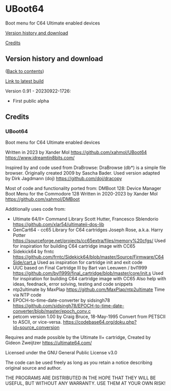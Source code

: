 # UBoot64
Boot menu for C64 Ultimate enabled devices

[Version history and download](#version-history-and-download)

[Credits](#credits)

## Version history and download
([Back to contents](#contents))

[Link to latest build](https://github.com/xahmol/UBoot64/raw/main/UBoot64-v091-20230922-1726.zip)

Version 0.91 - 20230922-1726:
- First public alpha

## Credits

### UBoot64

Boot menu for C64 Ultimate enabled devices

Written in 2023 by Xander Mol
https://github.com/xahmol/UBoot64
https://www.idreamtin8bits.com/

Inspired by and code used from DraBrowse:
DraBrowse (db*) is a simple file browser.
Originally created 2009 by Sascha Bader.
Used version adapted by Dirk Jagdmann (doj)
https://github.com/doj/dracopy

Most of code and functionality ported from:
DMBoot 128:
Device Manager Boot Menu for the Commodore 128
Written in 2020-2023 by Xander Mol
https://github.com/xahmol/DMBoot

Additionally uses code from:
- Ultimate 64/II+ Command Library
  Scott Hutter, Francesco Sblendorio
  https://github.com/xlar54/ultimateii-dos-lib
- GenCart64 - cc65 Library for C64 cartridges
  Joseph Rose, a.k.a. Harry Potter
  https://sourceforge.net/projects/cc65extra/files/memory%20cfgs/
  Used for inspiration for building C64 cartridge image with CC65
- Sidekick64 by frntc
  https://github.com/frntc/Sidekick64/blob/master/Source/Firmware/C64Side/cart.a
  Used as inspiration for cartridge init and exit code
- UUC based on Final Cartridge III by Bart van Leeuwen / bvl1999
  https://github.com/bvl1999/final_cartridge/blob/master/core/init.s
  Used for inspiration for building C64 cartridge image with CC65
  Also help with ideas, feednack, error solving, testing and code snippets
- ntp2ultimate by MaxPlap
  https://github.com/MaxPlap/ntp2ultimate
  Time via NTP code
- EPOCH-to-time-date-converter by sidsingh78
  https://github.com/sidsingh78/EPOCH-to-time-date-converter/blob/master/epoch_conv.c
- petcom version 1.00 by Craig Bruce, 18-May-1995
  Convert from PETSCII to ASCII, or vice-versa.
  https://codebase64.org/doku.php?id=source_conversion

Requires and made possible by the Ultimate II+ cartridge,
Created by Gideon Zweijtzer
https://ultimate64.com/

Licensed under the GNU General Public License v3.0

The code can be used freely as long as you retain
a notice describing original source and author.

THE PROGRAMS ARE DISTRIBUTED IN THE HOPE THAT THEY WILL BE USEFUL,
BUT WITHOUT ANY WARRANTY. USE THEM AT YOUR OWN RISK!